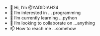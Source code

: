 - 👋 Hi, I’m @YADIDIAH24
- 👀 I’m interested in ... programming
- 🌱 I’m currently learning ...python
- 💞️ I’m looking to collaborate on ...anything
- 📫 How to reach me ...somehow

<!---
YADIDIAH24/YADIDIAH24 is a ✨ special ✨ repository because its `README.md` (this file) appears on your GitHub profile.
You can click the Preview link to take a look at your changes.
--->
